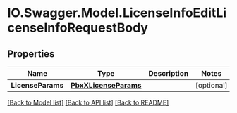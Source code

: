 # IO.Swagger.Model.LicenseInfoEditLicenseInfoRequestBody
## Properties

Name | Type | Description | Notes
------------ | ------------- | ------------- | -------------
**LicenseParams** | [**PbxXLicenseParams**](PbxXLicenseParams.md) |  | [optional] 

[[Back to Model list]](../README.md#documentation-for-models) [[Back to API list]](../README.md#documentation-for-api-endpoints) [[Back to README]](../README.md)

